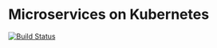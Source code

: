 # Microservices on Kubernetes

[![Build Status](https://app.travis-ci.com/safecornerscoffee/microservices-on-kubernetes.svg?branch=master)](https://app.travis-ci.com/safecornerscoffee/microservices-on-kubernetes)
